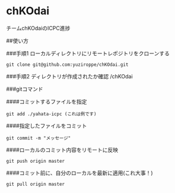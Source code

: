 # chKOdai
チームchKOdaiのICPC進捗

##使い方

###手順1
ローカルディレクトリにリモートレポジトリをクローンする
```
git clone git@github.com:yuziroppe/chKOdai.git
```

###手順2
ディレクトリが作成されたか確認
/chKOdai

###gitコマンド

####コミットするファイルを指定
```
git add ./yahata-icpc (これは例です)
```

####指定したファイルをコミット
```
git commit -m "メッセージ"
```

####ローカルのコミット内容をリモートに反映
```
git push origin master
```

####コミット前に、自分のローカルを最新に適用(これ大事！)
```
git pull origin master
```
